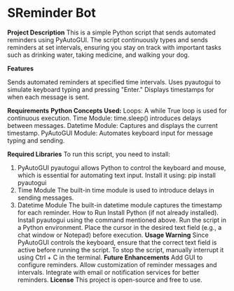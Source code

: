 # SReminder Bot

**Project Description**
This is a simple Python script that sends automated reminders using PyAutoGUI. The script continuously types and sends reminders at set intervals, ensuring you stay on track with important tasks such as drinking water, taking medicine, and walking your dog.

**Features**

Sends automated reminders at specified time intervals.
Uses pyautogui to simulate keyboard typing and pressing "Enter."
Displays timestamps for when each message is sent.

**Requirements**
**Python Concepts Used:**
Loops: A while True loop is used for continuous execution.
Time Module: time.sleep() introduces delays between messages.
Datetime Module: Captures and displays the current timestamp.
PyAutoGUI Module: Automates keyboard input for message typing and sending.

**Required Libraries**
To run this script, you need to install:
1. PyAutoGUI
pyautogui allows Python to control the keyboard and mouse, which is essential for automating text input.
Install it using:
pip install pyautogui
2. Time Module
The built-in time module is used to introduce delays in sending messages.
3. Datetime Module
The built-in datetime module captures the timestamp for each reminder.
How to Run
Install Python (if not already installed).
Install pyautogui using the command mentioned above.
Run the script in a Python environment.
Place the cursor in the desired text field (e.g., a chat window or Notepad) before execution.
**Usage Warning**
Since PyAutoGUI controls the keyboard, ensure that the correct text field is active before running the script.
To stop the script, manually interrupt it using Ctrl + C in the terminal.
**Future Enhancements**
Add GUI to configure reminders.
Allow customization of reminder messages and intervals.
Integrate with email or notification services for better reminders.
**License**
This project is open-source and free to use.
